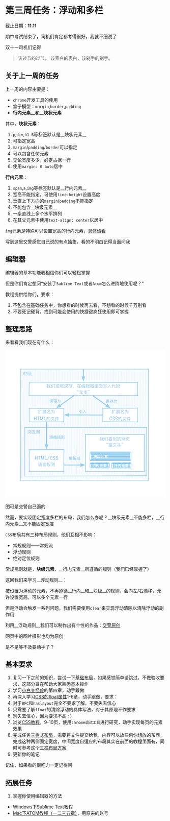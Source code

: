 # 第三周任务：浮动和多栏

截止日期：__11.11__

期中考试结束了，司机们肯定都考得很好，我就不细说了

双十一司机们记得

>该过节的过节， 该表白的表白，该剁手的剁手。

## 关于上一周的任务

上一周的内容主要是：

* `chrome`开发工具的使用
* 盒子模型：`margin`,`border`,`padding`
* __行内元素__和__块状元素__

其中，__块状元素__：

1. `p`,`div`,`h1-6`等标签默认是__块状元素__
1. 可指定宽高
1. `margin`/`padding`/`border`可以指定
1. 可以包含任何元素
1. 无论宽度多少，必定占据一行
1. 使用`margin: 0 auto`居中

__行内元素__：

1. `span`,`a`,`img`等标签默认是__行内元素__
1. 宽高不能指定，可使用`line-height`设置高度
1. 垂直上下方向的`margin`/`padding`不能指定
1. 不能包含__块级元素__
1. 一条直线上多个水平排列
1. 在其父元素中使用`text-align: center`以居中

`img`元素是特殊可以设置宽高的行内元素，[具体请看](https://www.zhihu.com/question/25402556/answer/30728140)

写到这里交警感觉自己说的有点抽象，看的不明白记得当面问我

## 编辑器

编辑器的基本功能我相信你们可以轻松掌握

但是你们肯定想问“安装了`Sublime Text`或者`Atom`怎么进阶地使用呢？”

教程提供给你们，要求：

1. 不包含在基础任务中，你想看的时候再去看，不想看的时候千万别看
2. 不要死记硬背，找到可能会使用的快捷键疯狂使用即可掌握

## 整理思路

来看看我们现在有什么：

![](https://raw.githubusercontent.com/LumpyChen/WIEmaterial/master/Web/img/get.png)

图可是交警自己画的

然而，要实现固定宽度多栏的布局，我们怎么办呢？__块级元素__不能多栏，__行内元素__又不能固定宽度

`CSS`布局共有三种布局规则，他们互相不影响：

* 常规规则——常规流
* 浮动规则
* 绝对定位规则

常规规则就是，__块级元素__，__行内元素__所遵循的规则（我们已经掌握了）

这回我们来学习__浮动规则__：

被设置为浮动的元素，不再遵循__行内__和__块级__的规则，会向左/右漂移，允许设置宽高，可以多个元素一行

但是浮动会触发一系列问题，我们需要使用`clear`来实现浮动清除以清除浮动的副作用

利用__浮动规则__我们可以制作出有个性的作品：[交警原创](http://lumpychen.github.io/Lantau/)

网页中的图片摄影也均为原创

是不是等不及要动手了？

## 基本要求

1. 复习一下之前的知识，尝试一下[基础布局](http://ife.baidu.com/task/detail?taskId=2)，如果感觉简单请跳过，不做验收要求，这部分旨在帮助大家熟悉基本操作
2. 学习[小白变怪兽](http://bianguaishou.com)的第四章，动手跟做
1. 再深入学习[CSS的float属性](http://www.imooc.com/learn/121)1-6章，动手跟做，要求：
  1. 对于`BFC`和`haslayout`完全不要求了解，不要失去信心
  1. 只需要了解`float`的清除浮动的具体写法，对于其原理不作要求
  1. 别失去信心，因为要求不高 : )
1. 浏览[CSS教程](http://zh.learnlayout.com/no-layout.html)，9-10页，使用`chrome调试工具`进行研究，动手实现每页的元素效果
1. 完成任务[三栏式布局](http://ife.baidu.com/task/detail?taskId=3)，需要将文件提交给我，内容可以放任何你想放的东西，完成这种两侧固定宽度，中间宽度自适应的布局其实在前面的教程里面有，同时可参考这个[三栏布局方案](
http://www.zhangxinxu.com/wordpress/2009/11/%E6%88%91%E7%86%9F%E7%9F%A5%E7%9A%84%E4%B8%89%E7%A7%8D%E4%B8%89%E6%A0%8F%E7%BD%91%E9%A1%B5%E5%AE%BD%E5%BA%A6%E8%87%AA%E9%80%82%E5%BA%94%E5%B8%83%E5%B1%80%E6%96%B9%E6%B3%95/)
3. 更新你的笔记

记住，如果看的很吃力一定记得问

## 拓展任务

1. 掌握你使用编辑器的方法
  * [Windows下Sublime Text教程](http://www.imooc.com/learn/40)
  * [Mac下ATOM教程（一二三五章）](http://www.haoqicat.com/atom-love-js)，用原来的账号



